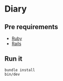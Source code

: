 # Diary

## Pre requirements

- [Ruby](https://www.ruby-lang.org/es/)
- [Rails](https://rubyonrails.org/)

## Run it
```
bundle install
bin/dev
```
